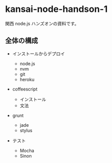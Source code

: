 # kansai-node-handson-1


関西 node.js ハンズオンの資料です。

## 全体の構成

+ インストールからデプロイ
	+ node.js
	+ nvm
	+ git
	+ heroku

+ coffeescript
	+ インストール
	+ 文法

+ grunt
	+ jade
	+ stylus
	
+ テスト
	+ Mocha
	+ Sinon

